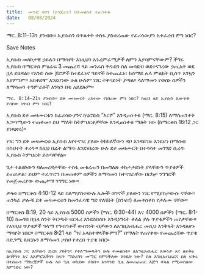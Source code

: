 ```yaml
---
title:  መጥፎ ዳቦን (እንጀራን) በተመለከተ ተጠንቀቁ
date:   08/08/2024
---
```


ማር. 8:11–13ን ያንብቡ። ኢየሱስን በጥልቀት ተስፋ ያስቆረጠው የፈሪሳውያን አቀራረብ ምን ነበር?


Save Notes

ኢየሱስ መለኮታዊ ኃይሉን በማሳየት እነዚህን አጉረምራሚዎች ለምን አያሳምናቸውም? ችግሩ ኢየሱስ በማርቆስ ምዕራፍ 3 መጨረሻ ላይ መንፈስ ቅዱስን ስለ መሳደብ ወደተናገረው ኃጢአት ወደ ኋላ ይሄዳል። የአንድ ሰው ጆሮዎች ከተደፈኑና ዓይኖች ከተጨፈኑ፣ ከሰማይ ሌላ ምልክት ቢሰጥ እንኳን አያምንም። አስቀድሞ እንደሆነው ሁለ ሁሉም ነገር ተቀባይነት ያጣል። ላለማመን የወሰኑ ሰዎችን ለማሳመን ተዓምራቶች እንኳን በቂ አይደሉም።

`ማር. 8:14–21ን ያንብቡ። ደቀ መዛሙርት ረስተው የነበረው ምን ነበር? ከዚህ ላይ ኢየሱስ አውጥቶ ያሳየው ነጥብ ምን ነበር?`

ኢየሱስ ደቀ መዛሙርቱን ከፈሪሳውያንና ከሄሮድስ “እርሾ” እንዲጠነቀቁ (ማር. 8:15) ለማስጠንቀቅ አጋጣሚውን ተጠቀመ። ይህ ማለት ከትምህርቶቻቸው እንዲጠነቀቁ ማለት ነው (ከማርቆስ 16፡12 ጋር ያነጻጽሩ)።

ነገር ግን ደቀ መዛሙርቱ ኢየሱስ እየተናገረ ያለው ትክክለኛውን ዳቦ እንዳይገዙ እንደሆነ በማሰብ በስህተት ተረዱ። ከዚህ በፊት ልማዱ እንደነበረው ሁሉ ደቀ መዛሙርት በተሳሳተ መንገድ ሲረዱ ኢየሱስ ትምህርት ይሰጣቸዋል።

ጌታ ተልዕኮውን ባለመረዳታቸው ተስፋ መቁረጡን በመግለጽ ተከታታይነት ያላቸውን ጥያቄዎች ይጠይቃል፣ ይህም ተፈጥሮን በመጠቀም ሰዎችን ለማሳመን ከተናገራቸው በርካታ ንግግሮች የመጀመሪያው ውጤታማ ንግግር ነው።

ቃላቱ በማርቆስ 4፡10-12 ላይ ስለማያስተውሉ ሌሎች ወገኖች ያለውን ነገር የሚያስታውሱ ናቸው። ጠንካራ ቃሎቹ ደቀ መዛሙርቱን ከመንፈሳዊ ግድ የለሽነት (ስንፍና) ለመቀስቀስ የታለሙ ናቸው።

በማርቆስ 8:19, 20 ላይ ኢየሱስ 5000 ሰዎችን (ማር. 6፡30-44) እና 4000 ሰዎችን (ማር. 8፡1-10) ከመገበ በኋላ ስንት ቅርጫት ፍርፋሪ እንደሰበሰቡ እንዲነግሩት ቀለል ያሉ ጥያቄዎችን ጠየቃቸው። የእነዚህ ጥያቄዎች ዓላማ የግብዓቶች ውስንነት ብቻውን ለእግዚአብሔር መሲህ እንቅፋት እንዳልሆኑ ማሳየት ነበር። በማርቆስ 8፡21 ላይ “ገና አላስተዋላችሁምን?” በማለት የጠየቀው የመጨረሻው ጥያቄ በድጋሚ እነርሱን ለማሳመን ታስቦ የቀረበ ጥያቄ ነበር።

`ከኢየሱስ ጋር እስካሁን ድረስ ያዩትንና የተለማመዱትን ሁሉ ተመልከቱ። ለእግዚአብሔር እውነታ እና ለፍቅሩ ልባችንን እና አእምሮአችንን ክፍት ማድረግን መማር የምንችለው እንዴት ነው? ስለ እግዚአብሔርና ስለ ፍቅሩ በተሰጡን ማስረጃዎች ሁሉ ላይ ጊዜ ወስደው ያስቡ። አንዳንድ ጊዜ ለመጠራጠር እጅግ ቀላል የሚመስለው ለምንድር ነው?`